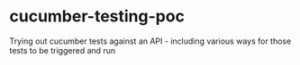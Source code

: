 # cucumber-testing-poc
Trying out cucumber tests against an API - including various ways for those tests to be triggered and run
